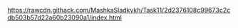 https://rawcdn.githack.com/MashkaSladkykh/Task11/2d2376108c99673c2cdb503b57d22a60b23090a1/index.html
